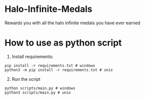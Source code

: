 # Halo-Infinite-Medals

Rewards you with all the halo infinite medals you have ever earned

# How to use as python script

1. Install requirements:

```
pip install -r requirements.txt # windows
python3 -m pip install -r requirements.txt # unix
```

2. Run the script

```
python scripts/main.py # windows
python3 scripts/main.py # unix
```